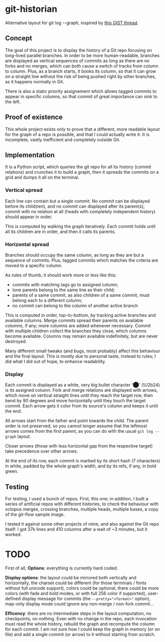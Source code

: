 git-historian
=============

Alternative layout for git log --graph, inspired by
[this GIST thread](https://gist.github.com/datagrok/4221767).

Concept
-------

The goal of this project is to display the history of a Git repo focusing on
long-lived parallel branches. In order to be more human-readable, branches are
displayed as vertical sequences of commits as long as there are no forks and no
merges, which can both cause a switch of tracks from column to column. Plus, as
a branch starts, it books its column, so that it can grow on a straight line
without the risk of being pushed right by other branches, as it happens normally
in Git.

There is also a static priority assignement which allows tagged commits to
appear in specific columns, so that commit of great importance can sink to the
left.

Proof of existence
------------------

This whole project exists only to prove that a different, more readable layout
for the graph of a repo is possible, and that I could actually write it. It is
incomplete, vastly inefficient and completely outside Git.

Implementation
--------------

It is a Python script, which queries the git repo for all its history (commit
relations) and crunches it to build a graph, then it spreads the commits on a
grid and dumps it all on the terminal.

### Vertical spread

Each line can contain but a single commit. No commit can be displayed before its
child(ren), and no commit can displayed after its parent(s); commit with no
relation at all (heads with completely independent history) should appear in
order.

This is computed by walking the graph iteratively. Each commit holds until all
its children are in order, and then it calls its parents.

### Horizontal spread

Branches should occupy the same column, as long as they are but a sequence of
commits. Plus, tagged commits which matches the criteria are moved to a specific
column.

As rules of thumb, it should work more or less like this:

 - commits with matching tags go to assigned column;
 - lone parents belong to the same line as their child;
 - parents of a same commit, as also children of a same commit, must belong each
   to a different column;
 - no commit can belong to the column of another active branch

This is computed in order, top-to-bottom, by tracking active branches and
available columns. Merge commits spread their parents on available columns, if
any; more columns are added whenever necessary. Commit with multiple children
collect the branches they close, which columns become available. Columns may
remain available indefinitely, but are never destroyed.

Many different small tweaks (and bugs, most probably) affect this behaviour and
the final layout. This is mostly due to personal taste, instead to rules; I did
what I did out of hope, to enhance readability.

### Display

Each commit is displayed as a white, very big bullet character '⬤' (\U2b24) is
its assigned column. Fork and merge relations are displayed with arrows, which
move on vertical straight lines until they reach the target row, then bend by 90
degrees and move horizontally until they touch the target commit. Each arrow
gets it color from its source's column and keeps it until the end.

All arrows start from the father and point towards the child. The parent order
is not preserved, so you cannot longer assume that the leftmost arrows comes
from the first parent, as you can do with the usual `git log --graph` layout.

Closer arrows (those with less horizontal gap from the respective target) take
precedence over other arrows.

At the end of its row, each commit is marked by its short hash (7 characters) in
white, padded by the whole graph's width, and by its refs, if any, in bold
green.

Testing
-------

For testing, I used a bunch of repos. First, this one; in addition, I built a
series of artificial repos with different histories, to check the behaviour with
octopus merges, crossing branches, multiple heads, multiple bases, a copy of the
git-flow sample image.

I tested it against some other projects of mine, and also against the Git repo
itself: I got 37k lines and 410 columns after a wait of ~3 minutes, but it
worked.

TODO
====

First of all, **Options**: everything is currently hard coded.

**Display options**: the layout could be mirrored both vertically and horizontally,
the charset could be different (for those terminals / fonts without full unicode
support), colors could be optional, there could be more colors (with fade and
bold modes, or with full 256 color if supported), user-defined display message
for commits (the `--pretty="<format>"` option), map-only display mode could
ignore any non-merge / non-fork commit…

**Efficency**: there are no intermediate steps in the layout computation, no
checkpoints, no nothing. Even with no change in the repo, each invocation must
read the whole history, rebuild the graph and recompute the column for each
commit. I am not sure how I could keep the graph in memory (or on file) and add
a single commit (or arrow) to it without starting from scratch.
